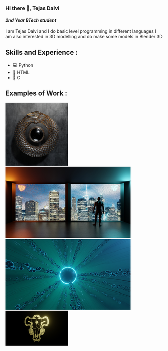 ### Hi there 👋, Tejas Dalvi
#### *2nd Year BTech student*
I am Tejas Dalvi and I do basic level programming in different languages
I am also interested in 3D modelling and do make some models in Blender 3D

## Skills and Experience :
* 💻 Python
* 📱 HTML
* 🚀 C

## Examples of Work : 

<img src="https://github.com/Tejas-358/Tejas-358/blob/main/Silver.jpg" width=200>
<img src="https://github.com/Tejas-358/Tejas-358/blob/main/color.jpg" width=400>
<img src="https://github.com/Tejas-358/Tejas-358/blob/main/stars2.jpg", width=400>
<img src="https://github.com/Tejas-358/Tejas-358/blob/main/gold%20bull.jpg", width=200>
